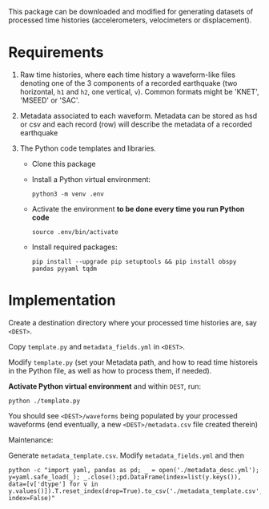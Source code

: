 This package can be downloaded and modified for generating datasets of processed time histories (accelerometers, velocimeters or displacement).

# Requirements


1. Raw time histories, where each time history a waveform-like files denoting one of the 3 components of a recorded earthquake
   (two horizontal, `h1` and `h2`, one vertical, `v`). Common formats might be 'KNET', 'MSEED' or 'SAC'.
   
3. Metadata associated to each waveform. Metadata can be stored as hsd or csv and each record (row) will describe the metadata of a recorded earthquake

4. The Python code templates and libraries.

   - Clone this package

   - Install a Python virtual environment:
     ```
     python3 -m venv .env 
     ```

   - Activate the environment **to be done every time you run Python code**
     ```
     source .env/bin/activate
     ```

   - Install required packages:
     ```
     pip install --upgrade pip setuptools && pip install obspy pandas pyyaml tqdm
     ```

# Implementation

Create a destination directory where your processed time histories are, say `<DEST>`.

Copy `template.py` and `metadata_fields.yml` in `<DEST>`.

Modify `template.py` (set your Metadata path, and how to read time historeis in the Python file, as well as how to process them, if needed).

**Activate Python virtual environment** and within `DEST`, run:

```
python ./template.py
```

You should see `<DEST>/waveforms` being populated by your processed waveforms (end eventually, a new `<DEST>/metadata.csv` file created therein)




Maintenance:

Generate `metadata_template.csv`. Modify `metadata_fields.yml` and then
```
python -c "import yaml, pandas as pd; _ = open('./metadata_desc.yml'); y=yaml.safe_load(_); _.close();pd.DataFrame(index=list(y.keys()), data=[v['dtype'] for v in y.values()]).T.reset_index(drop=True).to_csv('./metadata_template.csv', index=False)"
```
